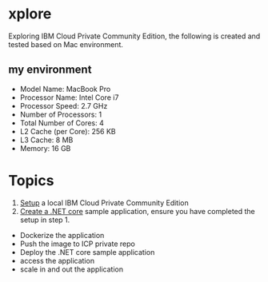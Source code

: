 # xplore

Exploring IBM Cloud Private Community Edition, the following is created and tested based on Mac environment.

## my environment
- Model Name:	MacBook Pro
- Processor Name:	Intel Core i7
- Processor Speed:	2.7 GHz
- Number of Processors:	1
- Total Number of Cores:	4
- L2 Cache (per Core):	256 KB
- L3 Cache:	8 MB
- Memory:	16 GB

# Topics
1. [Setup](setup.md) a local IBM Cloud Private Community Edition
2. [Create a .NET core](./dotnet/readme.md) sample application, ensure you have completed the setup in step 1.
  - Dockerize the application
  - Push the image to ICP private repo
  - Deploy the .NET core sample application
  - access the application
  - scale in and out the application
